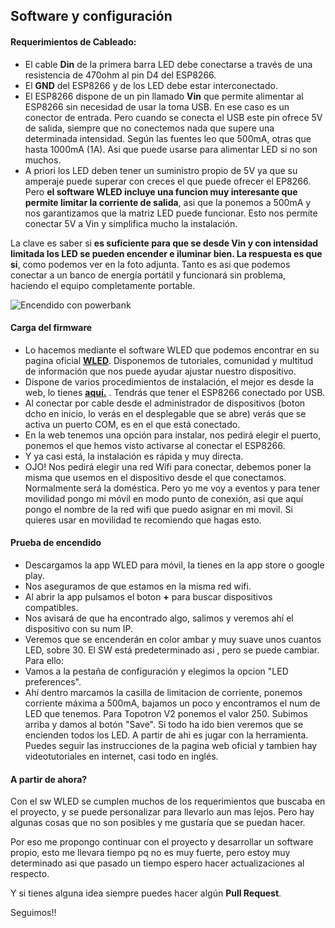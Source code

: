 
## Software y configuración

#### Requerimientos de Cableado:

- El cable **Din** de la primera barra LED debe conectarse a través de una resistencia de 470ohm al pin D4 del ESP8266.
- El  **GND** del ESP8266 y de los LED debe estar interconectado.
- El ESP8266 dispone de un pin llamado **Vin** que permite alimentar al ESP8266 sin necesidad de usar la toma USB. En ese caso es un conector de entrada. Pero cuando se conecta el USB este pin ofrece 5V de salida, siempre que no conectemos nada que supere una determinada intensidad. Según las fuentes leo que 500mA, otras que hasta 1000mA (1A). Asi que puede usarse para alimentar LED si no son muchos.
- A priori los LED deben tener un suministro propio de 5V ya que su amperaje puede superar con creces el que puede ofrecer el EP8266. Pero **el software WLED incluye una funcion muy interesante que permite limitar la corriente de salida**, asi que la ponemos a 500mA y nos garantizamos que la matriz LED puede funcionar. Esto nos permite conectar 5V a Vin y simplifica mucho la instalación.
 
La clave es saber si **es suficiente para que se desde Vin y con intensidad limitada los LED se pueden encender e iluminar bien. La respuesta es que si**, como podemos ver en la foto adjunta. Tanto es asi que podemos conectar a un banco de energía portátil y funcionará sin problema, haciendo el equipo completamente portable.

![Encendido con powerbank](encendidoconpowerbank.png)

#### Carga del firmware

- Lo hacemos mediante el software WLED que podemos encontrar en su pagina oficial [**WLED**](https://kno.wled.ge/). Disponemos de tutoriales, comunidad y multitud de información que nos puede ayudar ajustar nuestro dispositivo.
- Dispone de varios procedimientos de instalación, el mejor es desde la web, lo tienes [**aquí.**](https://install.wled.me/) . Tendrás que tener el ESP8266 conectado por USB.
- Al conectar por cable desde el administrador de dispositivos (boton dcho en inicio, lo verás en el desplegable que se abre) verás que se activa un puerto COM, es en el que está conectado.
- En la web tenemos una opción para instalar, nos pedirá elegir el puerto, ponemos el que hemos visto activarse al conectar el ESP8266.
- Y ya casi está, la instalación es rápida y muy directa.
- OJO! Nos pedirá elegir una red Wifi para conectar, debemos poner la misma que usemos en el dispositivo desde el que conectamos. Normalmente será la doméstica. Pero yo me voy a eventos y para tener movilidad pongo mi móvil en modo punto de conexión, asi que aquí pongo el nombre de la red wifi que puedo asignar en mi movil. Si quieres usar en movilidad te recomiendo que hagas esto.

#### Prueba de encendido

- Descargamos la app WLED para móvil, la tienes en la app store o google play.
- Nos aseguramos de que estamos en la misma red wifi.
- Al abrir la app pulsamos el boton **+** para buscar dispositivos compatibles.
- Nos avisará de que ha encontrado algo, salimos y veremos ahí el dispositivo con su num IP.
- Veremos que se encenderán en color ambar y muy suave unos cuantos LED, sobre 30. El SW está predeterminado asi , pero se puede cambiar. Para ello:
- Vamos a la pestaña de configuración y elegimos la opcion "LED preferences".
- Ahí dentro marcamos la casilla de limitacion de corriente, ponemos corriente máxima a 500mA, bajamos un poco y encontramos el num de LED que tenemos. Para Topotron V2 ponemos el valor 250. Subimos arriba y damos al botón "Save". Si todo ha ido bien veremos que se encienden todos los LED. A partir de ahi es jugar con la herramienta. Puedes seguir las instrucciones de la pagina web oficial y tambien hay videotutoriales en internet, casi todo en inglés.

#### A partir de ahora?

Con el sw WLED se cumplen muchos de los requerimientos que buscaba en el proyecto, y se puede personalizar para llevarlo aun mas lejos. Pero hay algunas cosas que no son posibles y me gustaría que se puedan hacer. 

Por eso me propongo continuar con el proyecto y desarrollar un software propio, esto me llevara tiempo pq no es muy fuerte, pero estoy muy determinado asi que pasado un tiempo espero hacer actualizaciones al respecto.

Y si tienes alguna idea siempre puedes hacer algún **Pull Request**.

Seguimos!!







